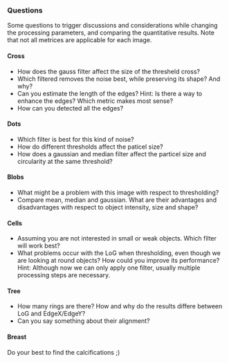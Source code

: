 ### Questions
Some questions to trigger discussions and considerations while changing the processing parameters, and comparing the quantitative results. Note that not all metrices are applicable for each image.

#### Cross
- How does the gauss filter affect the size of the thresheld cross?
- Which filtered removes the noise best, while preserving its shape? And why?
- Can you estimate the length of the edges? Hint: Is there a way to enhance the edges? Which metric makes most sense?
- How can you detected all the edges?

#### Dots
- Which filter is best for this kind of noise?
- How do different thresholds affect the paticel size?
- How does a gaussian and median filter affect the particel size and circularity at the same threshold?

#### Blobs
- What might be a problem with this image with respect to thresholding?
- Compare mean, median and gaussian. What are their advantages and disadvantages with respect to object intensity, size and shape?

#### Cells
- Assuming you are not interested in small or weak objects. Which filter will work best?
- What problems occur with the LoG when thresholding, even though we are looking at round objects? How could you improve its performance? Hint: Although now we can only apply one filter, usually multiple processing steps are necessary.

#### Tree
- How many rings are there? How and why do the results differe between LoG and EdgeX/EdgeY?
- Can you say something about their alignment?

#### Breast
Do your best to find the calcifications ;)